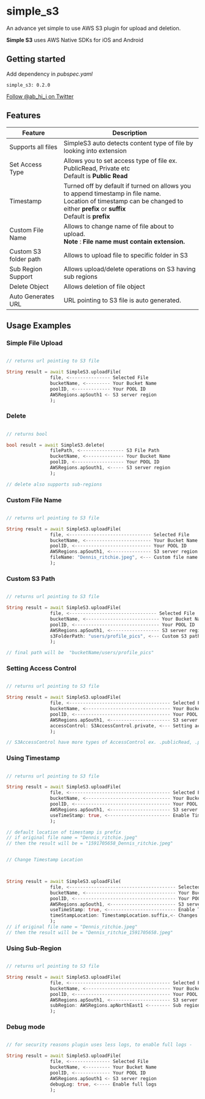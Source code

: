 
# simple_s3
  
An advance yet simple to use AWS S3 plugin for upload and deletion.  
  
**Simple S3** uses AWS Native SDKs for iOS and Android  

##  Getting started

Add  dependency in *pubspec.yaml*

`simple_s3: 0.2.0`

 [Follow @ab_hi_j on Twitter](https://twitter.com/ab_hi_j)


##  Features

| Feature | Description |
| ----- | ----------- |
| Supports all files | SimpleS3 auto detects content type of file by looking into extension |
| Set Access Type | Allows you to set access type of file ex. PublicRead, Private etc <br> Default is **Public Read** |
| Timestamp | Turned off by default if turned on  allows you to append timestamp in file name. <br>Location of timestamp can be changed to either **prefix** or **suffix** <br> Default is **prefix**|
|Custom File Name| Allows to change name of file about to upload. <br> **Note** : **File name must contain extension.**|
| Custom S3 folder path| Allows to upload file to specific folder in S3|
| Sub Region Support | Allows upload/delete operations on S3 having sub regions |
| Delete Object | Allows deletion of file object |
| Auto Generates URL| URL pointing to S3 file is auto generated. <br>  |

## Usage Examples


### Simple File Upload

```dart

// returns url pointing to S3 file

String result = await SimpleS3.uploadFile(
				file, <--------------- Selected File
				bucketName, <--------- Your Bucket Name
				poolID, <------------- Your POOL ID
				AWSRegions.apSouth1 <- S3 server region
				);

```

### Delete

```dart

// returns bool

bool result = await SimpleS3.delete(
				filePath, <---------------- S3 File Path
				bucketName, <-------------- Your Bucket Name
				poolID, <------------------ Your POOL ID
				AWSRegions.apSouth1, <----- S3 server region
				);

// delete also supports sub-regions

```


### Custom File Name

```dart

// returns url pointing to S3 file

String result = await SimpleS3.uploadFile(
				file, <------------------------------ Selected File
				bucketName, <------------------------ Your Bucket Name
				poolID, <---------------------------- Your POOL ID
				AWSRegions.apSouth1, <--------------- S3 server region
				fileName: "Dennis_ritchie.jpeg", <--- Custom file name
				);

```

### Custom S3 Path

```dart

// returns url pointing to S3 file

String result = await SimpleS3.uploadFile(
				file, <-------------------------------- Selected File
				bucketName, <--------------------------- Your Bucket Name
				poolID, <------------------------------- Your POOL ID
				AWSRegions.apSouth1, <------------------ S3 server region
				s3FolderPath: "users/profile_pics", <--- Custom S3 path
				);

// final path will be  "bucketName/users/profile_pics"

```


### Setting Access Control

```dart

// returns url pointing to S3 file

String result = await SimpleS3.uploadFile(
				file, <------------------------------------- Selected File
				bucketName, <------------------------------- Your Bucket Name
				poolID, <----------------------------------- Your POOL ID
				AWSRegions.apSouth1, <---------------------- S3 server region
				accessControl: S3AccessControl.private, <--- Setting access of uploaded file **private**
				);

// S3AccessControl have more types of AccessControl ex. .publicRead, .publicReadWrite etc...

```


### Using Timestamp

```dart

// returns url pointing to S3 file

String result = await SimpleS3.uploadFile(
				file, <------------------------------------- Selected File
				bucketName, <------------------------------- Your Bucket Name
				poolID, <----------------------------------- Your POOL ID
				AWSRegions.apSouth1, <---------------------- S3 server region
				useTimeStamp: true, <----------------------- Enable Timestamp
				);

// default location of timestamp is prefix
// if original file name = "Dennis_ritchie.jpeg"
// then the result will be = "1591705658_Dennis_ritchie.jpeg"


// Change Timestamp Location



String result = await SimpleS3.uploadFile(
				file, <--------------------------------------- Selected File
				bucketName, <--------------------------------- Your Bucket Name
				poolID, <------------------------------------- Your POOL ID
				AWSRegions.apSouth1, <------------------------ S3 server region
				useTimeStamp: true, <------------------------- Enable Timestamp
				timeStampLocation: TimestampLocation.suffix,<- Changes timestamp location to suffix
				);
// if original file name = "Dennis_ritchie.jpeg"
// then the result will be = "Dennis_ritchie_1591705658.jpeg"

```


### Using Sub-Region

```dart

// returns url pointing to S3 file

String result = await SimpleS3.uploadFile(
				file, <------------------------------------- Selected File
				bucketName, <------------------------------- Your Bucket Name
				poolID, <----------------------------------- Your POOL ID
				AWSRegions.apSouth1, <---------------------- S3 server region
				subRegion: AWSRegions.apNorthEast1 <-------- Sub region
				);

```

### Debug mode

```dart

// for security reasons plugin uses less logs, to enable full logs -

String result = await SimpleS3.uploadFile(
				file, <--------------- Selected File
				bucketName, <--------- Your Bucket Name
				poolID, <------------- Your POOL ID
				AWSRegions.apSouth1 <- S3 server region
				debugLog: true, <----- Enable full logs
				);

```

